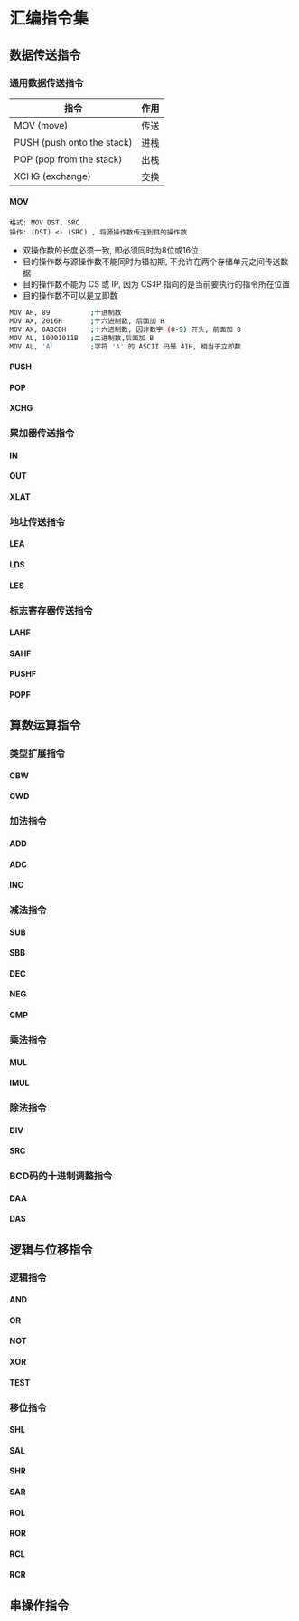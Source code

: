 # 汇编指令集
## 数据传送指令
### 通用数据传送指令

|     指令                     | 作用    |
|-----------------------------|---------|
| MOV (move)                  |  传送   |
| PUSH (push onto the stack)  |  进栈   |
| POP (pop from the stack)    |  出栈   |
| XCHG (exchange)             |  交换   |


#### MOV 
    格式: MOV DST, SRC
    操作: (DST) <- (SRC) , 将源操作数传送到目的操作数
* 双操作数的长度必须一致, 即必须同时为8位或16位
* 目的操作数与源操作数不能同时为错初期, 不允许在两个存储单元之间传送数据
* 目的操作数不能为 CS 或 IP, 因为 CS:IP 指向的是当前要执行的指令所在位置
* 目的操作数不可以是立即数
```sh
MOV AH, 89          ;十进制数
MOV AX, 2016H       ;十六进制数, 后面加 H
MOV AX, 0ABCDH      ;十六进制数, 因非数字 (0-9) 开头, 前面加 0
MOV AL, 10001011B   ;二进制数,后面加 B
MOV AL, 'A'         ;字符 'A' 的 ASCII 码是 41H, 相当于立即数
```

#### PUSH
#### POP
#### XCHG


### 累加器传送指令
#### IN
#### OUT
#### XLAT

### 地址传送指令
#### LEA
#### LDS
#### LES

### 标志寄存器传送指令
#### LAHF
#### SAHF
#### PUSHF
#### POPF

## 算数运算指令

### 类型扩展指令
#### CBW
#### CWD

### 加法指令
#### ADD
#### ADC
#### INC

### 减法指令
#### SUB
#### SBB
#### DEC
#### NEG
#### CMP

### 乘法指令
#### MUL
#### IMUL

### 除法指令
#### DIV
#### SRC

### BCD码的十进制调整指令
#### DAA
#### DAS

## 逻辑与位移指令

### 逻辑指令
#### AND
#### OR
#### NOT
#### XOR
#### TEST

### 移位指令
#### SHL
#### SAL
#### SHR
#### SAR
#### ROL
#### ROR
#### RCL
#### RCR

## 串操作指令

